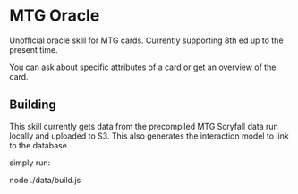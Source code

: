 # MTG Oracle

Unofficial oracle skill for MTG cards. Currently supporting 8th ed up to the present time. 

You can ask about specific attributes of a card or get an overview of the card.

## Building

This skill currently gets data from the precompiled MTG Scryfall data run locally and uploaded to S3. This also generates the interaction model to link to the database. 

simply run: 

node ./data/build.js 


